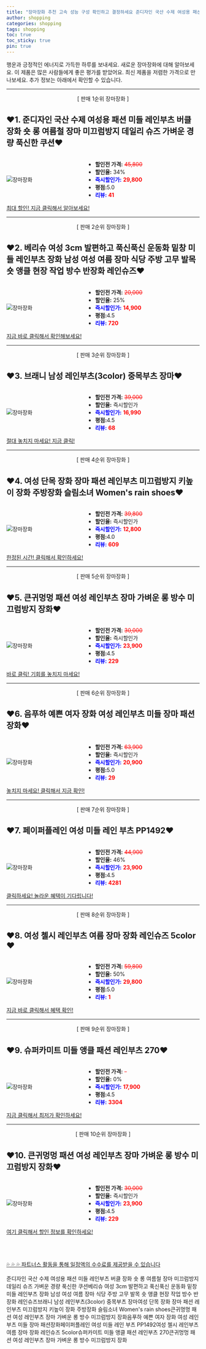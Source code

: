 ```yaml
---
title: "장마장화 추천 고속 성능 구성 확인하고 결정하세요 준디자인 국산 수제 여성용 패션"
author: shopping
categories: shopping
tags: shopping
toc: true
toc_sticky: true
pin: true
---
```

행운과 긍정적인 에너지로 가득한 하루를 보내세요. 새로운 장마장화에 대해 알아보세요. 이 제품은 많은 사람들에게 좋은 평가를 받았어요. 최신 제품을 저렴한 가격으로 만나보세요. 추가 정보는 아래에서 확인할 수 있습니다.

---
<p class="toplist" style="margin: 0 auto; display: block; width: fit-content;">[ 판매 1순위 장마장화 ]</p>

<h2><strong>❤️1. 준디자인 국산 수제 여성용 패션 미들 레인부츠 버클 장화 숏 롱 여름철 장마 미끄럼방지 데일리 슈즈 가벼운 경량 푹신한 쿠션❤️</strong></h2>

<div style="display: flex; align-items: center;">
    <div style="flex: 0.4;">
        <img src="https://thumbnail9.coupangcdn.com/thumbnails/remote/230x230ex/image/vendor_inventory/aa0d/f45b912783e045d97f4ce07947b0f358028826f2f00cdebab43c6c13aec2.jpg" alt="장마장화" style="max-width: 100%;">
    </div>
    <div style="flex: 0.6; margin-left: 10px;">
        <ul>
            <li><strong>할인전 가격:</strong> <del style="color: red;">45,800</del></li>
            <li><strong>할인율:</strong> 34%</li>
            <li><span style='color:blue'><strong>즉시할인가:</strong></span> <span style='color:red'><strong>29,800</strong></span></li>
            <li><strong>평점:</strong>5.0</li>
            <li><span style='color:blue'><strong>리뷰:</strong></span> <span style='color:red'><strong>41</strong></span></li>
        </ul>
    </div>
</div>
<div class="center">
    <a href="https://selin100587001.github.io?lptag=AF9450613&subid=githubio&pageKey=7538562996&traceid=V0-153&itemId=19811625207&vendorItemId=90474424186" class="myButton">
        최대 할인! 지금 클릭해서 알아보세요!
    </a>
</div>


---
<p class="toplist" style="margin: 0 auto; display: block; width: fit-content;">[ 판매 2순위 장마장화 ]</p>

<h2><strong>❤️2. 베리슈 여성 3cm 발편하고 푹신푹신 운동화 밑창 미들 레인부츠 장화 남성 여성 여름 장마 식당 주방 고무 발목 숏 앵클 현장 작업 방수 반장화 레인슈즈❤️</strong></h2>

<div style="display: flex; align-items: center;">
    <div style="flex: 0.4;">
        <img src="https://thumbnail9.coupangcdn.com/thumbnails/remote/230x230ex/image/vendor_inventory/c500/ced97c52fd0786f01e5d4044a595bf93a3745f455d1da36b712ac9e408c5.jpg" alt="장마장화" style="max-width: 100%;">
    </div>
    <div style="flex: 0.6; margin-left: 10px;">
        <ul>
            <li><strong>할인전 가격:</strong> <del style="color: red;">20,000</del></li>
            <li><strong>할인율:</strong> 25%</li>
            <li><span style='color:blue'><strong>즉시할인가:</strong></span> <span style='color:red'><strong>14,900</strong></span></li>
            <li><strong>평점:</strong>4.5</li>
            <li><span style='color:blue'><strong>리뷰:</strong></span> <span style='color:red'><strong>720</strong></span></li>
        </ul>
    </div>
</div>
<div class="center">
    <a href="https://selin100587001.github.io?lptag=AF9450613&subid=githubio&pageKey=7171420449&traceid=V0-153&itemId=18068101681&vendorItemId=85221571258" class="myButton">
        지금 바로 클릭해서 확인해보세요!
    </a>
</div>


---
<p class="toplist" style="margin: 0 auto; display: block; width: fit-content;">[ 판매 3순위 장마장화 ]</p>

<h2><strong>❤️3. 브래니 남성 레인부츠(3color) 중목부츠 장마❤️</strong></h2>

<div style="display: flex; align-items: center;">
    <div style="flex: 0.4;">
        <img src="https://thumbnail7.coupangcdn.com/thumbnails/remote/230x230ex/image/vendor_inventory/e3f8/d82dc6f5f942c5d44060201e7b686871875f5205a6e09d5691d79f88da06.jpg" alt="장마장화" style="max-width: 100%;">
    </div>
    <div style="flex: 0.6; margin-left: 10px;">
        <ul>
            <li><strong>할인전 가격:</strong> <del style="color: red;">39,000</del></li>
            <li><strong>할인율:</strong> 즉시할인가</li>
            <li><span style='color:blue'><strong>즉시할인가:</strong></span> <span style='color:red'><strong>16,990</strong></span></li>
            <li><strong>평점:</strong>4.5</li>
            <li><span style='color:blue'><strong>리뷰:</strong></span> <span style='color:red'><strong>68</strong></span></li>
        </ul>
    </div>
</div>
<div class="center">
    <a href="https://selin100587001.github.io?lptag=AF9450613&subid=githubio&pageKey=8032954699&traceid=V0-153&itemId=22466668109&vendorItemId=89509693678" class="myButton">
        절대 놓치지 마세요! 지금 클릭!
    </a>
</div>


---
<p class="toplist" style="margin: 0 auto; display: block; width: fit-content;">[ 판매 4순위 장마장화 ]</p>

<h2><strong>❤️4. 여성 단목 장화 장마 패션 레인부츠 미끄럼방지 키높이 장화 주방장화 슬림소녀 Women's rain shoes❤️</strong></h2>

<div style="display: flex; align-items: center;">
    <div style="flex: 0.4;">
        <img src="https://thumbnail9.coupangcdn.com/thumbnails/remote/230x230ex/image/vendor_inventory/76ec/f4307f8d0a7cf8c72a2b9983673e2bfec5434f6664067bb01767e7d43109.jpg" alt="장마장화" style="max-width: 100%;">
    </div>
    <div style="flex: 0.6; margin-left: 10px;">
        <ul>
            <li><strong>할인전 가격:</strong> <del style="color: red;">39,800</del></li>
            <li><strong>할인율:</strong> 즉시할인가</li>
            <li><span style='color:blue'><strong>즉시할인가:</strong></span> <span style='color:red'><strong>12,800</strong></span></li>
            <li><strong>평점:</strong>4.0</li>
            <li><span style='color:blue'><strong>리뷰:</strong></span> <span style='color:red'><strong>609</strong></span></li>
        </ul>
    </div>
</div>
<div class="center">
    <a href="https://selin100587001.github.io?lptag=AF9450613&subid=githubio&pageKey=7353633846&traceid=V0-153&itemId=18928949578&vendorItemId=86055930090" class="myButton">
        한정된 시간! 클릭해서 확인하세요!
    </a>
</div>


---
<p class="toplist" style="margin: 0 auto; display: block; width: fit-content;">[ 판매 5순위 장마장화 ]</p>

<h2><strong>❤️5. 큰귀멍멍 패션 여성 레인부츠 장마 가벼운 롱 방수 미끄럼방지 장화❤️</strong></h2>

<div style="display: flex; align-items: center;">
    <div style="flex: 0.4;">
        <img src="https://thumbnail6.coupangcdn.com/thumbnails/remote/230x230ex/image/vendor_inventory/73fb/d17d29daabe0cfd68311e174254c2fbdcb3dd9bee6fb80c9df0840c3d93e.jpg" alt="장마장화" style="max-width: 100%;">
    </div>
    <div style="flex: 0.6; margin-left: 10px;">
        <ul>
            <li><strong>할인전 가격:</strong> <del style="color: red;">30,000</del></li>
            <li><strong>할인율:</strong> 즉시할인가</li>
            <li><span style='color:blue'><strong>즉시할인가:</strong></span> <span style='color:red'><strong>23,900</strong></span></li>
            <li><strong>평점:</strong>4.5</li>
            <li><span style='color:blue'><strong>리뷰:</strong></span> <span style='color:red'><strong>229</strong></span></li>
        </ul>
    </div>
</div>
<div class="center">
    <a href="https://selin100587001.github.io?lptag=AF9450613&subid=githubio&pageKey=7984622281&traceid=V0-153&itemId=22170569996&vendorItemId=89232228156" class="myButton">
        바로 클릭! 기회를 놓치지 마세요!
    </a>
</div>


---
<p class="toplist" style="margin: 0 auto; display: block; width: fit-content;">[ 판매 6순위 장마장화 ]</p>

<h2><strong>❤️6. 음푸하 예쁜 여자 장화 여성 레인부츠 미들 장마 패션장화❤️</strong></h2>

<div style="display: flex; align-items: center;">
    <div style="flex: 0.4;">
        <img src="https://thumbnail10.coupangcdn.com/thumbnails/remote/230x230ex/image/vendor_inventory/58a5/ae5216727212b2a446ee2347ae3688078f7f94da77510ed6abe1f2176711.png" alt="장마장화" style="max-width: 100%;">
    </div>
    <div style="flex: 0.6; margin-left: 10px;">
        <ul>
            <li><strong>할인전 가격:</strong> <del style="color: red;">63,900</del></li>
            <li><strong>할인율:</strong> 즉시할인가</li>
            <li><span style='color:blue'><strong>즉시할인가:</strong></span> <span style='color:red'><strong>20,900</strong></span></li>
            <li><strong>평점:</strong>5.0</li>
            <li><span style='color:blue'><strong>리뷰:</strong></span> <span style='color:red'><strong>29</strong></span></li>
        </ul>
    </div>
</div>
<div class="center">
    <a href="https://selin100587001.github.io?lptag=AF9450613&subid=githubio&pageKey=8196750412&traceid=V0-153&itemId=23476923383&vendorItemId=90516518378" class="myButton">
        놓치지 마세요! 클릭해서 지금 확인!
    </a>
</div>


---
<p class="toplist" style="margin: 0 auto; display: block; width: fit-content;">[ 판매 7순위 장마장화 ]</p>

<h2><strong>❤️7. 페이퍼플레인 여성 미들 레인 부츠 PP1492❤️</strong></h2>

<div style="display: flex; align-items: center;">
    <div style="flex: 0.4;">
        <img src="https://thumbnail6.coupangcdn.com/thumbnails/remote/230x230ex/image/retail/images/1490776238428968-665244e2-0508-4352-b36d-dd5f07f32867.jpg" alt="장마장화" style="max-width: 100%;">
    </div>
    <div style="flex: 0.6; margin-left: 10px;">
        <ul>
            <li><strong>할인전 가격:</strong> <del style="color: red;">44,900</del></li>
            <li><strong>할인율:</strong> 46%</li>
            <li><span style='color:blue'><strong>즉시할인가:</strong></span> <span style='color:red'><strong>23,900</strong></span></li>
            <li><strong>평점:</strong>4.5</li>
            <li><span style='color:blue'><strong>리뷰:</strong></span> <span style='color:red'><strong>4281</strong></span></li>
        </ul>
    </div>
</div>
<div class="center">
    <a href="https://selin100587001.github.io?lptag=AF9450613&subid=githubio&pageKey=2207784743&traceid=V0-153&itemId=3757256657&vendorItemId=71742366968" class="myButton">
        클릭하세요! 놀라운 혜택이 기다립니다!
    </a>
</div>


---
<p class="toplist" style="margin: 0 auto; display: block; width: fit-content;">[ 판매 8순위 장마장화 ]</p>

<h2><strong>❤️8. 여성 첼시 레인부츠 여름 장마 장화 레인슈즈 5color❤️</strong></h2>

<div style="display: flex; align-items: center;">
    <div style="flex: 0.4;">
        <img src="https://thumbnail9.coupangcdn.com/thumbnails/remote/230x230ex/image/vendor_inventory/9e05/f1a6e7ae2ed8a6ea00dfefc41478ad475c84b45e8761b060319c09ba6f3d.PNG" alt="장마장화" style="max-width: 100%;">
    </div>
    <div style="flex: 0.6; margin-left: 10px;">
        <ul>
            <li><strong>할인전 가격:</strong> <del style="color: red;">59,800</del></li>
            <li><strong>할인율:</strong> 50%</li>
            <li><span style='color:blue'><strong>즉시할인가:</strong></span> <span style='color:red'><strong>29,800</strong></span></li>
            <li><strong>평점:</strong>5.0</li>
            <li><span style='color:blue'><strong>리뷰:</strong></span> <span style='color:red'><strong>1</strong></span></li>
        </ul>
    </div>
</div>
<div class="center">
    <a href="https://selin100587001.github.io?lptag=AF9450613&subid=githubio&pageKey=8188441221&traceid=V0-153&itemId=23423951472&vendorItemId=90450966196" class="myButton">
        지금 바로 클릭해서 혜택 확인!
    </a>
</div>


---
<p class="toplist" style="margin: 0 auto; display: block; width: fit-content;">[ 판매 9순위 장마장화 ]</p>

<h2><strong>❤️9. 슈퍼카미트 미들 앵클 패션 레인부츠 270❤️</strong></h2>

<div style="display: flex; align-items: center;">
    <div style="flex: 0.4;">
        <img src="https://thumbnail6.coupangcdn.com/thumbnails/remote/230x230ex/image/rs_quotation_api/rmra7687/094c6f8af65645629834bf02528c2ef3.jpg" alt="장마장화" style="max-width: 100%;">
    </div>
    <div style="flex: 0.6; margin-left: 10px;">
        <ul>
            <li><strong>할인전 가격:</strong> <del style="color: red;">-</del></li>
            <li><strong>할인율:</strong> 0%</li>
            <li><span style='color:blue'><strong>즉시할인가:</strong></span> <span style='color:red'><strong>17,900</strong></span></li>
            <li><strong>평점:</strong>4.5</li>
            <li><span style='color:blue'><strong>리뷰:</strong></span> <span style='color:red'><strong>3304</strong></span></li>
        </ul>
    </div>
</div>
<div class="center">
    <a href="https://selin100587001.github.io?lptag=AF9450613&subid=githubio&pageKey=5002515496&traceid=V0-153&itemId=6688412627&vendorItemId=73982092140" class="myButton">
        지금 클릭해서 최저가 확인하세요!
    </a>
</div>


---
<p class="toplist" style="margin: 0 auto; display: block; width: fit-content;">[ 판매 10순위 장마장화 ]</p>

<h2><strong>❤️10. 큰귀멍멍 패션 여성 레인부츠 장마 가벼운 롱 방수 미끄럼방지 장화❤️</strong></h2>

<div style="display: flex; align-items: center;">
    <div style="flex: 0.4;">
        <img src="https://thumbnail7.coupangcdn.com/thumbnails/remote/230x230ex/image/vendor_inventory/19c1/c480e408ce32f8d2a18a4243c5d82c795842064b8b241438d525782abfd8.jpg" alt="장마장화" style="max-width: 100%;">
    </div>
    <div style="flex: 0.6; margin-left: 10px;">
        <ul>
            <li><strong>할인전 가격:</strong> <del style="color: red;">30,000</del></li>
            <li><strong>할인율:</strong> 즉시할인가</li>
            <li><span style='color:blue'><strong>즉시할인가:</strong></span> <span style='color:red'><strong>23,900</strong></span></li>
            <li><strong>평점:</strong>4.5</li>
            <li><span style='color:blue'><strong>리뷰:</strong></span> <span style='color:red'><strong>229</strong></span></li>
        </ul>
    </div>
</div>
<div class="center">
    <a href="https://selin100587001.github.io?lptag=AF9450613&subid=githubio&pageKey=7984622281&traceid=V0-153&itemId=22170569971&vendorItemId=89232228212" class="myButton">
        여기 클릭해서 할인 정보를 확인하세요!
    </a>
</div>

<br><br><br>[💦 💦 💦 파트너스 활동을 통해 일정액의 수수료를 제공받을 수 있습니다](https://link.coupang.com/a/bcpT2c)<br><br>준디자인 국산 수제 여성용 패션 미들 레인부츠 버클 장화 숏 롱 여름철 장마 미끄럼방지 데일리 슈즈 가벼운 경량 푹신한 쿠션베리슈 여성 3cm 발편하고 푹신푹신 운동화 밑창 미들 레인부츠 장화 남성 여성 여름 장마 식당 주방 고무 발목 숏 앵클 현장 작업 방수 반장화 레인슈즈브래니 남성 레인부츠(3color) 중목부츠 장마여성 단목 장화 장마 패션 레인부츠 미끄럼방지 키높이 장화 주방장화 슬림소녀 Women's rain shoes큰귀멍멍 패션 여성 레인부츠 장마 가벼운 롱 방수 미끄럼방지 장화음푸하 예쁜 여자 장화 여성 레인부츠 미들 장마 패션장화페이퍼플레인 여성 미들 레인 부츠 PP1492여성 첼시 레인부츠 여름 장마 장화 레인슈즈 5color슈퍼카미트 미들 앵클 패션 레인부츠 270큰귀멍멍 패션 여성 레인부츠 장마 가벼운 롱 방수 미끄럼방지 장화